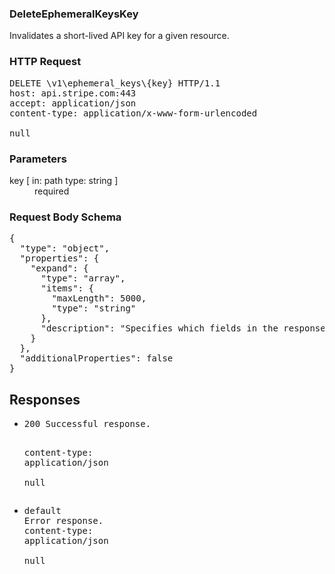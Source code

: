 <!DOCTYPE html><html><head><title></title><link rel="stylesheet" href="./OpenApi.css"/><meta charset="utf-8"/><meta name="viewport" content="width=device-width, initial-scale=1"/></head><body><article><section class="requestOverview"><h1 class="request-summary">DeleteEphemeralKeysKey</h1><p class="request-description"><p>Invalidates a short-lived API key for a given resource.</p></p></section><section class="http"><h3>HTTP Request</h3><pre class="http-example"><span class="request-line">DELETE</span> <span class="http-target">\v1\ephemeral_keys\{key}</span> <span class="http-version">HTTP/1.1</span>&#xA;<span class="header-line">host</span>: <span class="header-value">api.stripe.com:443</span>&#xA;<span class="header-line">accept</span>: <span class="header-value">application/json</span>&#xA;<span class="header-line">content-type</span>: <span class="header-value">application/x-www-form-urlencoded</span>&#xA;&#xA;null</pre></section><dl class="parameters"><h3>Parameters</h3><dt class="parameter"><span class="parameter-name">key</span> [ in: <span class="parameter-location">path</span> type: <span class="parameter-type">string</span> ]</dt><dd class="parameter"><span class="parameter-description"></span> <span class="parameter-required">required</span></dd></dl><section class="requestContent"><h3>Request Body Schema</h3><pre class="schema">{&#xA;  &quot;type&quot;: &quot;object&quot;,&#xA;  &quot;properties&quot;: {&#xA;    &quot;expand&quot;: {&#xA;      &quot;type&quot;: &quot;array&quot;,&#xA;      &quot;items&quot;: {&#xA;        &quot;maxLength&quot;: 5000,&#xA;        &quot;type&quot;: &quot;string&quot;&#xA;      },&#xA;      &quot;description&quot;: &quot;Specifies which fields in the response should be expanded.&quot;&#xA;    }&#xA;  },&#xA;  &quot;additionalProperties&quot;: false&#xA;}</pre></section><section class="responses"><h2>Responses</h2><ul class="responses"><li class="response"><pre class="http-example"><span class="status-line">200</span> <span class="status-description">Successful response.</span>
<span class="header-line">content-type</span>: <span class="header-value">application/json</span>&#xA;&#xA;null</pre></li><li class="response"><pre class="http-example"><span class="status-line">default</span> <span class="status-description">Error response.</span>
<span class="header-line">content-type</span>: <span class="header-value">application/json</span>&#xA;&#xA;null</pre></li></ul></section></article></body></html>